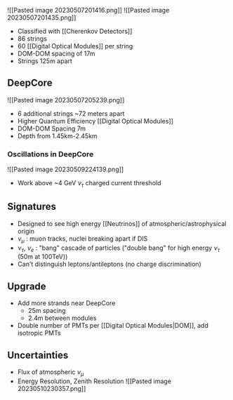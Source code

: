 ![[Pasted image 20230507201416.png]]
![[Pasted image 20230507201435.png]]
 - Classified with [[Cherenkov Detectors]]
 - 86 strings
 - 60 [[Digital Optical Modules]] per string
 - DOM-DOM spacing of 17m
 - Strings 125m apart

## DeepCore
![[Pasted image 20230507205239.png]]
 - 6 additional strings ~72 meters apart
 - Higher Quantum Efficiency [[Digital Optical Modules]]
 - DOM-DOM Spacing 7m
 - Depth from 1.45km-2.45km

### Oscillations in DeepCore
![[Pasted image 20230509224139.png]]
 - Work above ~4 GeV $\nu_\tau$ charged current threshold

## Signatures
 - Designed to see high energy [[Neutrinos]] of atmospheric/astrophysical origin
 - $\nu_\mu$ : muon tracks, nuclei breaking apart if DIS
 - $\nu_\tau$, $\nu_e$ : "bang" cascade of particles ("double bang" for high energy $\nu_\tau$ (50m at 100TeV))
 - Can't distinguish leptons/antileptons (no charge discrimination)

## Upgrade
 - Add more strands near DeepCore
	 - 25m spacing
	 - 2.4m between modules
 - Double number of PMTs per [[Digital Optical Modules|DOM]], add isotropic PMTs

## Uncertainties
 - Flux of atmospheric $\nu_\mu$
 - Energy Resolution, Zenith Resolution
 ![[Pasted image 20230510230357.png]]